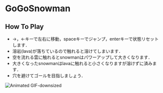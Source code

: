 # GoGoSnowman

## How To Play
- →，←キーで左右に移動，spaceキーでジャンプ，enterキーで状態リセットします．
- 溶岩(lava)が落ちているので触れると溶けてしまいます．
- 空を流れる雲に触れるとsnowmanはパワーアップして大きくなります．
- 大きくなったsnowmanはlavaに触れると小さくなりますが溶けずに済みます．
- 穴を避けてゴールを目指しましょう．

![Animated GIF-downsized](https://user-images.githubusercontent.com/61930788/122155318-b2d08a80-cea1-11eb-82f8-797684ba5ddd.gif)
